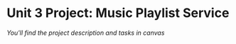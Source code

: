 # Unit 3 Project: Music Playlist Service

_You'll find the project description and tasks in canvas_
